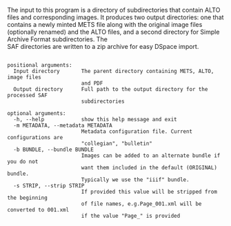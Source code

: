 The input to this program is a directory of subdirectories that contain ALTO files 
and corresponding images. It produces two output directories: one that contains a
newly minted METS file along with the original image files (optionally renamed) and
the ALTO files, and a second directory for Simple Archive Format subdirectories. The  
SAF directories are written to a zip archive for easy DSpace import.

```Convert METS/ALTO data to Simple Archive Format for DSpace import.

positional arguments:
  Input directory       The parent directory containing METS, ALTO, image files 
                        and PDF
  Output directory      Full path to the output directory for the processed SAF 
                        subdirectories

optional arguments:
  -h, --help            show this help message and exit
  -m METADATA, --metadata METADATA
                        Metadata configuration file. Current configurations are 
                        "collegian", "bulletin"
  -b BUNDLE, --bundle BUNDLE
                        Images can be added to an alternate bundle if you do not 
                        want them included in the default (ORIGINAL) bundle. 
                        Typically we use the "iiif" bundle.
  -s STRIP, --strip STRIP
                        If provided this value will be stripped from the beginning 
                        of file names, e.g.Page_001.xml will be converted to 001.xml 
                        if the value "Page_" is provided

```
